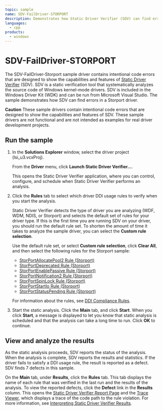 ```yaml
---
topic: sample
name: SDV-FailDriver-STORPORT
description: Demonstrates how Static Driver Verifier (SDV) can find errors in a Storport driver.
languages:
  - cpp
products:
  - windows
---
```


<!---
    name: SDV-FailDriver-STORPORT
    platform: KMDF
    language: cpp
    category: StaticDriverVerifier
    description: Demonstrates how Static Driver Verifier (SDV) can find errors in a Storport driver.
    samplefwlink: http://go.microsoft.com/fwlink/p/?LinkId=617997
--->

# SDV-FailDriver-STORPORT

The SDV-FailDriver-Storport sample driver contains intentional code errors that are designed to show the capabilities and features of [Static Driver Verifier](http://msdn.microsoft.com/en-us/library/windows/hardware/ff552808) (SDV). SDV is a static verification tool that systematically analyzes the source code of Windows kernel-mode drivers. SDV is included in the Windows Driver Kit (WDK) and can be run from Microsoft Visual Studio. The sample demonstrates how SDV can find errors in a Storport driver.

**Caution** These sample drivers contain intentional code errors that are designed to show the capabilities and features of SDV. These sample drivers are not functional and are not intended as examples for real driver development projects.

## Run the sample

1. In the **Solutions Explorer** window, select the driver project (lsi\_u3.vcxProj).

    From the **Driver** menu, click **Launch Static Driver Verifier...**.

    This opens the Static Driver Verifier application, where you can control, configure, and schedule when Static Driver Verifier performs an analysis.

1. Click the **Rules** tab to select which driver DDI usage rules to verify when you start the analysis.

    Static Driver Verifier detects the type of driver you are analyzing (WDF, WDM, NDIS, or Storport) and selects the default set of rules for your driver type. If this is the first time you are running SDV on your driver, you should run the default rule set. To shorten the amount of time it takes to analyze the sample driver, you can select the **Custom rule selection**.

    Use the default rule set, or select **Custom rule selection**, click **Clear All**, and then select the following rules for the Storport sample:

    - [StorPortAllocatePool2 Rule (Storport)](http://msdn.microsoft.com/en-us/library/windows/hardware/hh454259)
    - [StorPortDeprecated Rule (Storport)](http://msdn.microsoft.com/en-us/library/windows/hardware/hh454263)
    - [StorPortEnablePassive Rule (Storport)](http://msdn.microsoft.com/en-us/library/windows/hardware/hh454264)
    - [StorPortNotification2 Rule (Storport)](http://msdn.microsoft.com/en-us/library/windows/hardware/hh454268)
    - [StorPortSpinLock Rule (Storport)](http://msdn.microsoft.com/en-us/library/windows/hardware/hh454273)
    - [StorPortStartIo Rule (Storport)](http://msdn.microsoft.com/en-us/library/windows/hardware/hh454274)
    - [StorPortStatusPending Rule (Storport)](http://msdn.microsoft.com/en-us/library/windows/hardware/hh454275)

    For information about the rules, see [DDI Compliance Rules](http://msdn.microsoft.com/en-us/library/windows/hardware/ff552840).

1. Start the static analysis. Click the **Main** tab, and click **Start**. When you click **Start**, a message is displayed to let you know that static analysis is scheduled and that the analysis can take a long time to run. Click **OK** to continue.

## View and analyze the results

As the static analysis proceeds, SDV reports the status of the analysis. When the analysis is complete, SDV reports the results and statistics. If the driver fails to satisfy a DDI usage rule, the result is reported as a defect. SDV finds 7 defects in this sample.

On the **Main** tab, under **Results**, click the **Rules** tab. This tab displays the name of each rule that was verified in the last run and the results of the analysis. To view the reported defects, click the **Defect** link in the **Results** column. This opens the [Static Driver Verifier Report Page](http://msdn.microsoft.com/en-us/library/windows/hardware/ff552834) and the [Trace Viewer](http://msdn.microsoft.com/en-us/library/windows/hardware/ff544659), which displays a trace of the code path to the rule violation. For more information, see [Interpreting Static Driver Verifier Results](http://msdn.microsoft.com/en-us/library/windows/hardware/ff547228).
